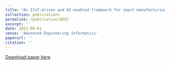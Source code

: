 ```yaml
---
title: "An IIoT-driven and AI-enabled framework for smart manufacturing system based on three-terminal collaborative platform"
collection: publications
permalink: /publication/ADVI 
excerpt: ''
date: 2021-08-01
venue: 'Advanced Engineering Informatics'
paperurl: ''
citation: ''
---
```





[Download paper here](https://www.sciencedirect.com/science/article/abs/pii/S1474034621001233)

